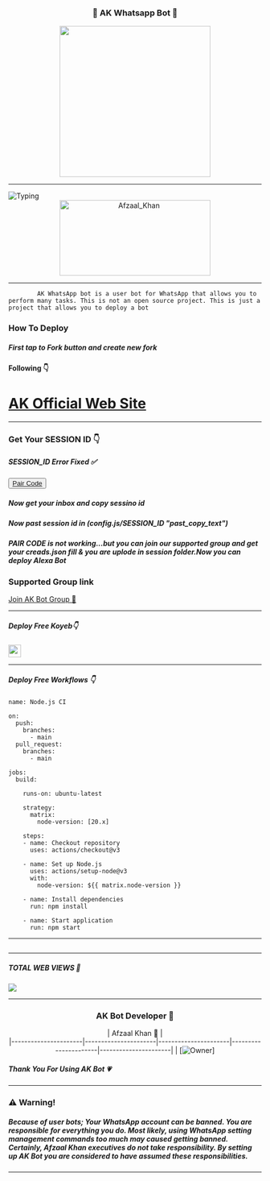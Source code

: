 <div align="center">
	<h3>👑 AK Whatsapp Bot 👑</h3>
<img src="https://github.com/Afzaal-786/Alexa/blob/832b363760e5abb9f5ff93ec8611e8863e26af61/20240925_211249.jpg" width="300" height="300">
</div>
<hr>
<img src="https://readme-typing-svg.herokuapp.com?size=33&width=1000&lines=Welcome+To+AK...;Created+by+Afzaal Khan...;World+Best+Whatsapp+User+Bot...;Simple+Java+Script+Bot...;Simple+And+Fast+Deploy...;Thank+You+For+Using+AK..."
            alt="Typing">

<div align="center">
	<img src="https://github.com/Afzaal-786/Alexa/blob/832b363760e5abb9f5ff93ec8611e8863e26af61/20240925_211249.jpg" width="300" height="150" alt="Afzaal_Khan">
</div>

<hr>

			AK WhatsApp bot is a user bot for WhatsApp that allows you to perform many tasks. This is not an open source project. This is just a project that allows you to deploy a bot
       
<h3>How To Deploy </h3>

<h5>First tap to Fork button and create new fork</h5>

<h4>Following 👇</h4>
<h1><a href="http://github.com/Afzaal-786">AK Official Web Site</a></h1>
<p><tbody>

<hr>
	
<h3>Get Your SESSION ID 👇</h3> 
<h5>SESSION_ID Error Fixed ✅</h5>
	
<button><tr><a href="https://pair-web-public.koyeb.app/">Pair Code</a></tr></button>

<h5>Now get your inbox and copy sessino id</h5>
<h5>Now past session id in (config.js/SESSION_ID "past_copy_text")</h5>

<h5>PAIR CODE is not working...but you can join our supported group and get your creads.json fill & you are uplode in session folder.Now you can deploy Alexa Bot</h5>
<h3>Supported Group link </h3>
<a href="https://chat.whatsapp.com/FCPmEG7I8lkGTHmt8i4EP5">Join AK Bot Group 👧</a>
<hr>
<h5>Deploy Free Koyeb👇</h5>
<a href="http://koyeb.com" ><img src="https://i.ibb.co/t4KftP0/images.png width="50" height="25"></a>
<hr>
<h5>Deploy Free Workflows 👇</h5>

```
name: Node.js CI

on:
  push:
    branches:
      - main
  pull_request:
    branches:
      - main

jobs:
  build:

    runs-on: ubuntu-latest

    strategy:
      matrix:
        node-version: [20.x]

    steps:
    - name: Checkout repository
      uses: actions/checkout@v3

    - name: Set up Node.js
      uses: actions/setup-node@v3
      with:
        node-version: ${{ matrix.node-version }}

    - name: Install dependencies
      run: npm install

    - name: Start application
      run: npm start
```
<hr>
<img src="http://readme-typing-svg.herokuapp.com?color=d1fa02&center=true&vCenter=true&multiline=false&lines=Created+By+Afzaal_Khan" alt="">
<hr>


<h5>TOTAL WEB VIEWS 🌹</h5>
<img src="https://github.com/Afzaal-786/Alexa/blob/832b363760e5abb9f5ff93ec8611e8863e26af61/20240925_211249.jpg" center>

<hr>

<div align="center">
<h3>AK Bot Developer 👤</h3>

| Afzaal Khan 👤 |                       
|----------------------|----------------------|----------------------|----------------------|----------------------|
| [![Owner](https://github.com/Afzaal-786/Alexa/blob/832b363760e5abb9f5ff93ec8611e8863e26af61/20240925_211249.jpg)]

</div>

<h5>Thank You For Using AK Bot 💗</h5>

<hr>

<h3>⚠️ Warning!</h3>

<h5>Because of user bots; Your WhatsApp account can be banned. You are responsible for everything you do. Most likely, using WhatsApp setting management commands too much may caused getting banned. Certainly, Afzaal Khan executives do not take responsibility. By setting up AK Bot you are considered to have assumed these responsibilities.</h5>
<hr>
